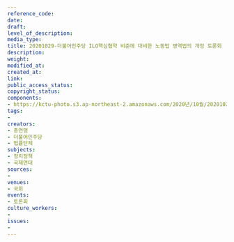 ```yaml
---
reference_code: 
date: 
draft: 
level_of_description: 
media_type: 
title: 20201029-더불어민주당 ILO핵심협약 비준에 대비한 노동법 병역법의 개정 토론회
description: 
weight: 
modified_at: 
created_at: 
link: 
public_access_status: 
copyright_status: 
components:
- https://kctu-photo.s3.ap-northeast-2.amazonaws.com/2020년/10월/20201029-더불어민주당+ILO핵심협약+비준에+대비한+노동법+병역법의+개정+토론회/_W5D0103.JPG
tags:
- 
creators:
- 총연맹
- 더불어민주당
- 법률단체
subjects:
- 정치정책
- 국제연대
sources:
- 
venues:
- 국회
events:
- 토론회
culture_workers:
- 
issues:
- 
---
```

